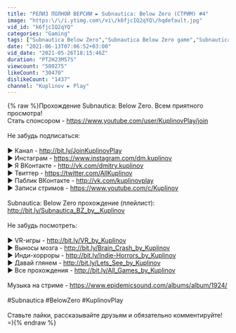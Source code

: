 ```yaml
---
title: "РЕЛИЗ ПОЛНОЙ ВЕРСИИ ► Subnautica: Below Zero (СТРИМ) #4"
image: "https:\/\/i.ytimg.com\/vi\/k6fjcIQ2qYQ\/hqdefault.jpg"
vid_id: "k6fjcIQ2qYQ"
categories: "Gaming"
tags: ["Subnautica Below Zero","Subnautica Below Zero game","Subnautica Below Zero игра"]
date: "2021-06-13T07:06:52+03:00"
vid_date: "2021-05-26T18:15:46Z"
duration: "PT2H23M57S"
viewcount: "580275"
likeCount: "30470"
dislikeCount: "1437"
channel: "Kuplinov ► Play"
---
```

{% raw %}Прохождение Subnautica: Below Zero. Всем приятного просмотра!<br />Стать спонсором - <a rel="nofollow" target="blank" href="https://www.youtube.com/user/KuplinovPlay/join">https://www.youtube.com/user/KuplinovPlay/join</a><br /><br />Не забудь подписаться:<br /><br />► Канал - <a rel="nofollow" target="blank" href="http://bit.ly/JoinKuplinovPlay">http://bit.ly/JoinKuplinovPlay</a><br />► Инстаграм - <a rel="nofollow" target="blank" href="https://www.instagram.com/dm.kuplinov">https://www.instagram.com/dm.kuplinov</a><br />► Я ВКонтакте - <a rel="nofollow" target="blank" href="http://vk.com/dmitry.kuplinov">http://vk.com/dmitry.kuplinov</a><br />► Твиттер - <a rel="nofollow" target="blank" href="https://twitter.com/AllKuplinov">https://twitter.com/AllKuplinov</a><br />► Паблик ВКонтакте - <a rel="nofollow" target="blank" href="http://vk.com/kuplinovplay">http://vk.com/kuplinovplay</a><br />► Записи стримов - <a rel="nofollow" target="blank" href="https://www.youtube.com/c/Kuplinov">https://www.youtube.com/c/Kuplinov</a><br /><br />Subnautica: Below Zero прохождение (плейлист):<br /><a rel="nofollow" target="blank" href="http://bit.ly/Subnautica_BZ_by__Kuplinov">http://bit.ly/Subnautica_BZ_by__Kuplinov</a><br /><br />Не забудь посмотреть:<br /><br />► VR-игры - <a rel="nofollow" target="blank" href="http://bit.ly/VR_by_Kuplinov">http://bit.ly/VR_by_Kuplinov</a><br />► Выносы мозга - <a rel="nofollow" target="blank" href="http://bit.ly/Brain_Crash_by_Kuplinov">http://bit.ly/Brain_Crash_by_Kuplinov</a><br />► Инди-хорроры - <a rel="nofollow" target="blank" href="http://bit.ly/Indie-Horrors_by_Kuplinov">http://bit.ly/Indie-Horrors_by_Kuplinov</a><br />► Давай глянем - <a rel="nofollow" target="blank" href="http://bit.ly/Lets_See_by_Kuplinov">http://bit.ly/Lets_See_by_Kuplinov</a><br />► Все прохождения - <a rel="nofollow" target="blank" href="http://bit.ly/All_Games_by_Kuplinov">http://bit.ly/All_Games_by_Kuplinov</a><br /><br />Музыка на стриме - <a rel="nofollow" target="blank" href="https://www.epidemicsound.com/albums/album/1924/">https://www.epidemicsound.com/albums/album/1924/</a><br /> <br />#Subnautica #BelowZero #KuplinovPlay<br /><br />Ставьте лайки, рассказывайте друзьям и обязательно комментируйте! =){% endraw %}
